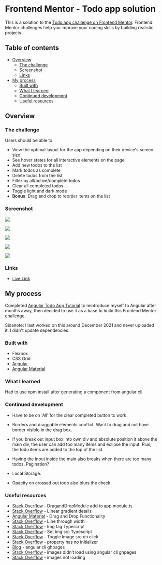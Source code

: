 # Frontend Mentor - Todo app solution

This is a solution to the [Todo app challenge on Frontend Mentor](https://www.frontendmentor.io/challenges/todo-app-Su1_KokOW). Frontend Mentor challenges help you improve your coding skills by building realistic projects. 

## Table of contents

- [Overview](#overview)
  - [The challenge](#the-challenge)
  - [Screenshot](#screenshot)
  - [Links](#links)
- [My process](#my-process)
  - [Built with](#built-with)
  - [What I learned](#what-i-learned)
  - [Continued development](#continued-development)
  - [Useful resources](#useful-resources)

## Overview

### The challenge

Users should be able to:

- View the optimal layout for the app depending on their device's screen size
- See hover states for all interactive elements on the page
- Add new todos to the list
- Mark todos as complete
- Delete todos from the list
- Filter by all/active/complete todos
- Clear all completed todos
- Toggle light and dark mode
- **Bonus**: Drag and drop to reorder items on the list

### Screenshot

![](frontend-mentor-todo-dark-desktop.png)

![](frontend-mentor-todo-light-desktop.png)

![](frontend-mentor-todo-active.png)

![](frontend-mentor-todo-completed.png)

![](frontend-mentor-todo-mobile-new-todo.png)

### Links

- [Live Link](https://jdegand.github.io/frontend-mentor-todo)

## My process

Completed [Angular Todo App Tutorial](https://developer.mozilla.org/en-US/docs/Learn/Tools_and_testing/Client-side_JavaScript_frameworks/Angular_getting_started) to reintroduce myself to Angular after months away, then decided to use it as a 
base to build this Frontend Mentor challenge.

Sidenote: I last worked on this around December 2021 and never uploaded it.  I didn't update dependencies.  

### Built with

- Flexbox
- CSS Grid
- [Angular](https://angular.io/)
- [Angular Material](https://material.angular.io/) 

### What I learned

Had to use npm install after generating a component from angular cli.

### Continued development

- Have to be on 'All' for the clear completed button to work.

- Borders and draggable elements conflict.  Want to drag and not have border visible in the drag box. 

- If you break out input box into own div and absolute position it above the main div, the user can add too many items and eclipse the input. Plus, the todo items are added to the top of the list.  

- Having the input inside the main also breaks when there are too many todos. Pagination?

- Local Storage.

- Opacity on crossed out todo also blurs the check.

### Useful resources

- [Stack Overflow](https://stackoverflow.com/questions/67186871/type-event-is-missing-the-following-properties-from-type-cdkdragdropstring) - DragandDropModule add to app.module.ts
- [Stack Overflow](https://stackoverflow.com/questions/37138873/issue-with-linear-gradient-on-when-using-hsl-color-definition) - Linear gradient details
- [Angular Material](https://material.angular.io/cdk/drag-drop/overview) - Drag and Drop Functionality
- [Stack Overflow](https://stackoverflow.com/questions/2539207/how-to-change-the-strike-out-line-through-thickness-in-css/16410273) - Line through width
- [Stack Overflow](https://stackoverflow.com/questions/41791933/in-typescript-what-is-the-type-of-image/41904270) - Img tag Typescript
- [Stack Overflow](https://stackoverflow.com/questions/40359561/set-image-src-in-typescript) - Set img src Typescript
- [Stack Overflow](https://stackoverflow.com/questions/45614683/toggle-image-src-on-click) - Toggle Image src on click
- [Stack Overflow](https://stackoverflow.com/questions/49699067/property-has-no-initializer-and-is-not-definitely-assigned-in-the-construc) - property has no initializer
- [Blog](https://blog.logrocket.com/deploying-single-page-angular-apps-to-github-pages/) - angular cli ghpages
- [Stack Overflow](https://stackoverflow.com/questions/59145704/angular-and-gh-pages-not-loading-specific-images-from-assets-folder) - images didn't load using angular cli ghpages
- [Stack Overflow](https://stackoverflow.com/questions/56379595/images-are-not-loading-after-deploying-angular-app-on-github-pages) - images not loading
